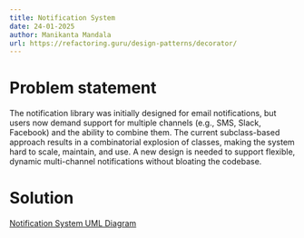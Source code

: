```yaml
---
title: Notification System
date: 24-01-2025
author: Manikanta Mandala
url: https://refactoring.guru/design-patterns/decorator/
---
```


# Problem statement

The notification library was initially designed for email notifications, but
users now demand support for multiple channels (e.g., SMS, Slack, Facebook) and
the ability to combine them. The current subclass-based approach results in a
combinatorial explosion of classes, making the system hard to scale, maintain,
and use. A new design is needed to support flexible, dynamic multi-channel
notifications without bloating the codebase.

# Solution

[Notification System UML Diagram](./notification_system_uml_diagram.md)

